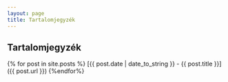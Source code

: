 ```yaml
---
layout: page
title: Tartalomjegyzék
---
```


## Tartalomjegyzék

{% for post in site.posts %}
	[{{ post.date | date_to_string }} - {{ post.title }}]({{ post.url }})
{%endfor%}